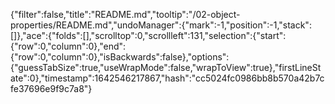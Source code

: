 {"filter":false,"title":"README.md","tooltip":"/02-object-properties/README.md","undoManager":{"mark":-1,"position":-1,"stack":[]},"ace":{"folds":[],"scrolltop":0,"scrollleft":131,"selection":{"start":{"row":0,"column":0},"end":{"row":0,"column":0},"isBackwards":false},"options":{"guessTabSize":true,"useWrapMode":false,"wrapToView":true},"firstLineState":0},"timestamp":1642546217867,"hash":"cc5024fc0986bb8b570a42b7cfe37696e9f9c7a8"}